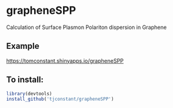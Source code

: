 # grapheneSPP
Calculation of Surface Plasmon Polariton dispersion in Graphene

## Example

https://tomconstant.shinyapps.io/grapheneSPP

## To install:

```r
library(devtools)
install_github('tjconstant/grapheneSPP')
```
